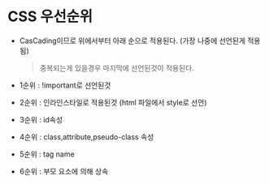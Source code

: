 # CSS 우선순위

- CasCading이므로 위에서부터 아래 순으로 적용된다. (가장 나중에 선언된게 적용됨)

  > 중복되는게 있을경우 마지막에 선언된것이 적용된다.

- 1순위 : !important로 선언된것
- 2순위 : 인라인스타일로 적용된것 (html 파일에서 style로 선언)
- 3순위 : id속성
- 4순위 : class,attribute,pseudo-class 속성
- 5순위 : tag name
- 6순위 : 부모 요소에 의해 상속
